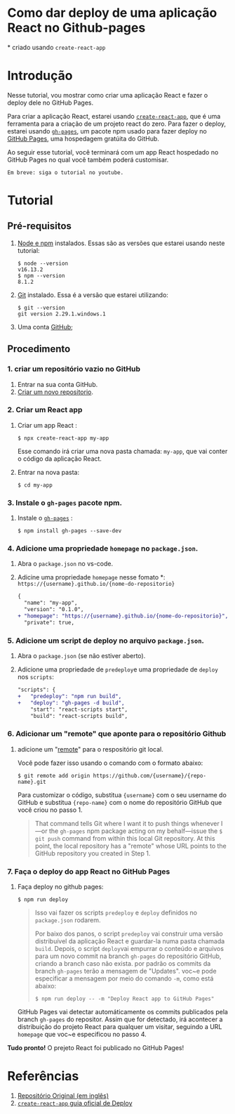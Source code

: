 # Como dar deploy de uma aplicação React no Github-pages 

\* criado usando `create-react-app`

# Introdução
Nesse tutorial, vou mostrar como criar uma aplicação React e fazer o deploy dele no GitHub Pages.

Para criar a aplicação React, estarei usando [`create-react-app`](https://create-react-app.dev/), que é uma ferramenta para a criação de um projeto react do zero. Para fazer o deploy, estarei usando [`gh-pages`](https://github.com/tschaub/gh-pages), um pacote npm usado para fazer deploy no [GitHub Pages](https://docs.github.com/en/pages/getting-started-with-github-pages/about-github-pages), uma hospedagem gratúita do GitHub.

Ao seguir esse tutorial, você terminará com um app React hospedado no GitHub Pages no qual você também poderá customisar.

    Em breve: siga o tutorial no youtube.

# Tutorial

## Pré-requisitos

1. [Node e npm](https://nodejs.org/en/download/) instalados. Essas são as versões que estarei usando neste tutorial:

    ```
    $ node --version
    v16.13.2
    $ npm --version
    8.1.2
    ```
    
2. [Git](https://git-scm.com/book/en/v2/Getting-Started-Installing-Git) instalado. Essa é a versão que estarei utilizando:

    ```
    $ git --version
    git version 2.29.1.windows.1
    ```

3. Uma conta [GitHub](https://github.com/signup);

## Procedimento

### 1. criar um repositório **vazio** no GitHub

1. Entrar na sua conta GitHub.
2. [Criar um novo repositorio](https://github.com/new).


### 2. Criar um React app

1. Criar um app React :

  
    ```shell
    $ npx create-react-app my-app
    ```

    Esse comando irá criar uma nova pasta chamada: `my-app`, que vai conter o código da aplicação React.

2. Entrar na nova pasta:
  
    ```shell
    $ cd my-app
    ```


### 3. Instale o `gh-pages` pacote npm.

1. Instale o [`gh-pages`](https://github.com/tschaub/gh-pages) :
 
    ```shell
    $ npm install gh-pages --save-dev
    ```


### 4. Adicione uma propriedade `homepage` no `package.json`.

1. Abra o `package.json` no vs-code.
   

2. Adicine uma propriedade `homepage` nesse fomato \*: `https://{username}.github.io/{nome-do-repositorio}`

    
    ```diff
    {
      "name": "my-app",
      "version": "0.1.0",
    + "homepage": "https://{username}.github.io/{nome-do-repositorio}",
      "private": true,
    ```

### 5. Adicione um script de deploy no arquivo `package.json`.

1. Abra  o `package.json` (se não estiver aberto).
   

2. Adicione uma propriedade de `predeploy`e uma propriedade de  `deploy` nos `scripts`:

    ```diff
    "scripts": {
    +   "predeploy": "npm run build",
    +   "deploy": "gh-pages -d build",
        "start": "react-scripts start",
        "build": "react-scripts build",
    ```


### 6. Adicionar um "remote" que aponte para o repositório Github

1. adicione um "[remote](https://git-scm.com/docs/git-remote)" para o respositório git local.

    Você pode fazer isso usando o comando com o formato abaixo: 
    
    ```shell
    $ git remote add origin https://github.com/{username}/{repo-name}.git
    ```
    
    Para customizar o código, substitua `{username}` com o seu username do GitHub e substitua `{repo-name}`  com o nome do repositório GitHub que você criou no passo 1.


    > That command tells Git where I want it to push things whenever I—or the `gh-pages` npm package acting on my behalf—issue the `$ git push` command from within this local Git repository.
At this point, the local repository has a "remote" whose URL points to the GitHub repository you created in Step 1.

### 7. Faça o deploy do app React no GitHub Pages

1. Faça deploy no github pages:

    ```shell
    $ npm run deploy
    ```

    > Isso vai fazer os scripts `predeploy` e  `deploy` definidos no `package.json` rodarem.
    >
    > Por baixo dos panos, o script `predeploy` vai construir uma versão distribuível da aplicação React e guardar-la numa pasta chamada  `build`. Depois, o script `deploy`vai empurrar o conteúdo e arquivos para um novo commit na branch `gh-pages` do repositório GitHub, criando a branch caso não exista.
    > por padrão os commits da branch `gh-pages` terão a mensagem de "Updates". voc~e pode especificar a mensagem por meio do comando `-m`, como está abaixo:
    > ```shell
    > $ npm run deploy -- -m "Deploy React app to GitHub Pages"
    > ```
    GitHub Pages vai detectar automáticamente os commits publicados pela branch `gh-pages` do repositor. Assim que for detectado, irá acontecer a distribuição do projeto React para qualquer um visitar, seguindo a URL `homepage` que voc~e especificou no passo 4.

**Tudo pronto!** O prejeto React foi publicado no GitHub Pages! 
  
# Referências

1. [ Repositório Original (em inglês) ](https://github.com/gitname/react-gh-pages)
2. [ `create-react-app` guia oficial de Deploy](https://create-react-app.dev/docs/deployment/#github-pages)
